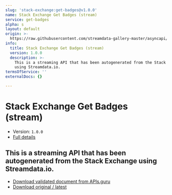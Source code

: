 ```yaml
---
slug: 'stack-exchange:get-badges@v1.0.0'
name: Stack Exchange Get Badges (stream)
service: get-badges
alpha: s
layout: default
origin: >-
  https://raw.githubusercontent.com/streamdata-gallery-master/asyncapi/master/_listings/stack-exchange/stack-exchange-get-badges-stream-async.md
info:
  title: Stack Exchange Get Badges (stream)
  version: 1.0.0
  description: >-
    This is a streaming API that has been autogenerated from the Stack Exchange
    using Streamdata.io.
termsOfService: ''
externalDocs: {}

---
```

# Stack Exchange Get Badges (stream)

* Version: `1.0.0`
* [Full details](../html/stack-exchange:get-badges@v1.0.0.html)



## This is a streaming API that has been autogenerated from the Stack Exchange using Streamdata.io.



* [Download validated document from APIs.guru](https://raw.githubusercontent.com/APIs-guru/asyncapi-directory/master/docs/APIs/stack-exchange%3Aget-badges%40v1.0.0.yaml)
* [Download original / latest](https://raw.githubusercontent.com/streamdata-gallery-master/asyncapi/master/_listings/stack-exchange/stack-exchange-get-badges-stream-async.md)

<script type="application/ld+json">
{
  "@context": "http://schema.org/",
  "@type": "WebAPI",
  "description": "This is a streaming API that has been autogenerated from the Stack Exchange using Streamdata.io.",
  "documentation": "",

  "name": "Stack Exchange Get Badges (stream)"
}
</script>
